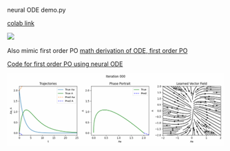 neural ODE demo.py 

[colab link](https://colab.research.google.com/drive/1UKKPrahiNXUzEeUoK3NKfagqN494XHzt#scrollTo=Lv5jaRVP05Hn&uniqifier=2)

![](demo.gif)

Also mimic first order PO
[math derivation of ODE, first order PO](https://github.com/yingzibu/ODE/blob/main/note/first%20order%20PO%2C%20ODE.pdf)

[Code for first order PO using neural ODE](https://github.com/yingzibu/ODE/blob/main/code/neural_ODE_first_order_PO.ipynb)

![](first_order_PO.gif)
